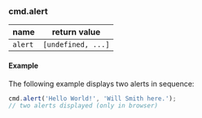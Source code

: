 ### cmd.alert

| name     | return value        |
|----------|---------------------|
| `alert`  | `[undefined, ...]`  |

#### Example

The following example displays two alerts in sequence:

```js
cmd.alert('Hello World!', 'Will Smith here.');
// two alerts displayed (only in browser)
```
